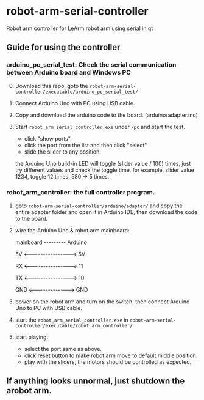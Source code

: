 # robot-arm-serial-controller
Robot arm controller for LeArm robot arm using serial in qt

## Guide for using the controller

### arduino_pc_serial_test: Check the serial communication between Arduino board and Windows PC

0. Download this repo, goto the `robot-arm-serial-controller/executable/arduino_pc_serial_test/`
1. Connect Arduino Uno with PC using USB cable.
2. Copy and download the arduino code to the board. (arduino/adapter.ino)
3. Start `robot_arm_serial_controller.exe` under `/pc` and start the test.
    - click "show ports"
    - click the port from the list and then click "select"
    - slide the slider to any position.
    
    the Arduino Uno build-in LED will toggle (slider value / 100) times, just try different values and check the toggle time.
    for example, slider value 1234, toggle 12 times, 580 -> 5 times.


### robot_arm_controller: the full controller program.

1. goto `robot-arm-serial-controller/arduino/adapter/` and copy the entire adapter folder and open it in Arduino IDE, then download the code to the board.
2. wire the Arduino Uno & robot arm mainboard:

   mainboard --------- Arduino
   
   5V <----------------> 5V
   
   RX <----------------> 11
   
   TX <----------------> 10
   
   GND <-------------> GND
   
3. power on the robot arm and turn on the switch, then connect Arduino Uno to PC with USB cable.
4. start the `robot_arm_serial_controller.exe` in `robot-arm-serial-controller/executable/robot_arm_controller/`
5. start playing:
    - select the port same as above.
    - click reset button to make robot arm move to default middle position.
    - play with the sliders, the motors should be controlled as expected.

## If anything looks unnormal, just shutdown the arobot arm.

